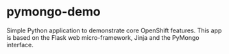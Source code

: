 # pymongo-demo

Simple Python application to demonstrate core OpenShift features.
This app is based on the Flask web micro-framework, Jinja and the PyMongo interface.
